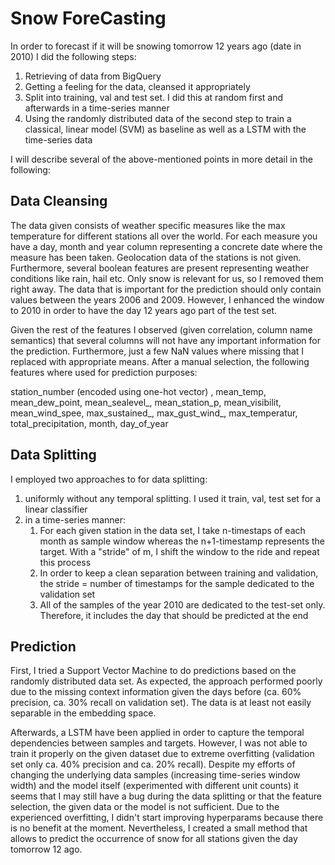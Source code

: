 # Snow ForeCasting

In order to forecast if it will be snowing tomorrow 12 years ago (date in 2010) I did the following steps:

1. Retrieving of data from BigQuery
2. Getting a feeling for the data, cleansed it appropriately
3. Split into training, val and test set. I did this at random first and afterwards in
a time-series manner
4. Using the randomly distributed data of the second step to train a classical, linear model (SVM) as baseline
as well as a LSTM with the time-series data 

I will describe several of the above-mentioned points in more detail in the following:

## Data Cleansing

The data given consists of weather specific measures like the max temperature
for different stations all over the world. For each measure you have a day, month and year
column representing a concrete date where the measure has been taken. Geolocation data
of the stations is not given. Furthermore, several boolean features are present representing 
weather conditions like rain, hail etc. Only snow is relevant for us, so I removed them right away. The data that is 
important for the prediction should only contain values between the years 2006 and 2009. However, I enhanced the window
to 2010 in order to have the day 12 years ago part of the test set.

Given the rest of the features I observed (given correlation, column name semantics) that several columns will not have any important information 
for the prediction. Furthermore, just a few NaN values where missing that I replaced with appropriate means. After a manual selection, the following features where used for prediction purposes: 

station_number (encoded using one-hot vector) , mean_temp, mean_dew_point, mean_sealevel_, mean_station_p, mean_visibilit, mean_wind_spee, max_sustained_, max_gust_wind_, max_temperatur, total_precipitation,
month, day_of_year

## Data Splitting

I employed two approaches to for data splitting:

1. uniformly without any temporal splitting. I used it train, val, test set for a linear classifier
2. in a time-series manner:
   1. For each given station in the data set, I take n-timestaps of each month as sample window whereas the n+1-timestamp represents
   the target. With a "stride" of m, I shift the window to the ride and repeat this process
   2. In order to keep a clean separation between training and validation, the stride = number of timestamps for the sample
    dedicated to the validation set
   3. All of the samples of the year 2010 are dedicated to the test-set only. Therefore, it 
   includes the day that should be predicted at the end

## Prediction

First, I tried a Support Vector Machine to do predictions based on the randomly distributed data set. As expected,
the approach performed poorly due to the missing context information given the days before (ca. 60% precision, ca. 30% recall on validation set).
The data is at least not easily separable in the embedding space.

Afterwards, a LSTM have been applied in order to capture the temporal dependencies between samples and targets. However, 
I was not able to train it properly on the given dataset due to extreme overfitting (validation set only ca. 40% precision and ca. 20% recall).
Despite my efforts of changing the underlying data samples (increasing time-series window width) and the model itself (experimented with different unit
counts) it seems that I may still have a bug during the data splitting or that the feature selection, the given
data or the model is not sufficient. Due to the experienced overfitting, I didn't start improving hyperparams because there is no benefit at the moment.
Nevertheless, I created a small method that allows to predict the occurrence of snow for all stations given the day tomorrow 12 ago.
